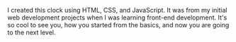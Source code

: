 I created this clock using HTML, CSS, and JavaScript. It was from my initial web development projects when I was learning front-end development. It's so cool to see you, how you started from the basics, and now you are going to the next level.
